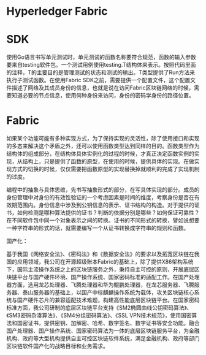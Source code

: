 # Hyperledger Fabric

# SDK

使用Go语言书写单元测试时，单元测试的函数名称要符合规范，函数的输入参数要来自testing软件包。一个测试用例使用testing.T结构体来表示。按照代码里面的注释，T的主要目的是管理测试的状态和测试的输出。T类型提供了Run方法来执行子测试函数。在使用Fabric SDK之前，需要提供一个配置文件，这个配置文件描述了网络及其成员身份的信息，也就是说在访问Fabric区块链网络的时候，需要知道必要的节点信息，使用何种身份来访问，身份的密码学身份的路径位置。

# Fabric

如果某个功能可能有多种实现方式，为了保持实现的灵活性，除了使用接口和实现的多态来解决这个矛盾之外，还可以使用函数类型达到同样的目的。函数类型作为结构体的组成部分，在结构体具体实例化的过程的时候，才真正决定函数实例的实现，从结构上，只是提供了函数的原型，在使用的时候，提供具体的实现。在做实现方式的切换的时候，仅仅需要把函数原型的实现替换掉就顺利的完成了实现机制的过度。

编程中的抽象与具体思维，先书写抽象形式的部分，在写具体实现的部分。成员的身份管理中对身份的有效性验证的一个考虑因素是时间的维度，考察身份是否在有效期范围内。身份信息中涉及到公钥信息的表示、证书结构的构造。对于提供的证书，如何检测是哪种算法提供的证书？判断的依据分别是哪些？如何保证可靠性？在不同软件包中同一个对象表示之间的转换。证书的不同形式的转换，譬如说想要一种字符串的形式的话，就需要编写一个从证书转换成字符串的规则和函数。

国产化：

基于我国《网络安全法》、《密码法》和《数据安全法》的要求以及拓宽区块链在我国的应用领域，我公司在开源超级账本Fabric的基础上，除了提供X86架构系统下，国际主流操作系统之上的区块链服务之外，秉持自主可控的原则，开展底层区块链平台与国产硬件环境、国产操作系统、国家密码标准的适配工作。在国产处理器方面，选用龙芯处理器、飞腾处理器和华为鲲鹏处理器，在龙芯服务器、飞腾服务器、泰山服务器的基础上，以国产中标麒麟操作系统为载体，攻关区块链核心系统与国产硬件芯片的兼容适配技术难题，构建高性能底层区块链平台。在国家密码标准方面，我公司研制的底层区块链平台支持《SM2椭圆曲线公钥密码算法》、《SM3密码杂凑算法》、《SM4分组密码算法》、《SSL VPN技术规范》，使用国密算法和国密证书，提供密钥、加解密、哈希、数字签名、数字证书等安全功能。融合国产处理器、国产操作系统、国家密码算法为一体的底层区块链服务平台，为金融机构、政府等大型机构提供自主可控区块链软件系统，满足金融机构、政府等部门区块链软件国产化的战略目标和业务需求。

